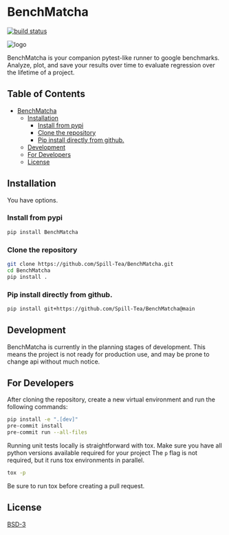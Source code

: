 # BenchMatcha
[![build status][buildstatus-image]][buildstatus-url]

[buildstatus-image]: https://github.com/Spill-Tea/BenchMatcha/actions/workflows/python-app.yml/badge.svg?branch=main
[buildstatus-url]: https://github.com/Spill-Tea/BenchMatcha/actions?query=branch%3Amain

![logo](docs/source/_static/logo.svg)

BenchMatcha is your companion pytest-like runner to google benchmarks.
Analyze, plot, and save your results over time to evaluate regression
over the lifetime of a project.

<!-- omit in toc -->
## Table of Contents
- [BenchMatcha](#benchmatcha)
  - [Installation](#installation)
    - [Install from pypi](#install-from-pypi)
    - [Clone the repository](#clone-the-repository)
    - [Pip install directly from github.](#pip-install-directly-from-github)
  - [Development](#development)
  - [For Developers](#for-developers)
  - [License](#license)


## Installation
You have options.

### Install from pypi
```bash
pip install BenchMatcha
```

### Clone the repository
```bash
git clone https://github.com/Spill-Tea/BenchMatcha.git
cd BenchMatcha
pip install .
```

### Pip install directly from github.
```bash
pip install git+https://github.com/Spill-Tea/BenchMatcha@main
```

## Development

BenchMatcha is currently in the planning stages of development. This means the project
is not ready for production use, and may be prone to change api without much notice.


## For Developers
After cloning the repository, create a new virtual environment and run the following
commands:

```bash
pip install -e ".[dev]"
pre-commit install
pre-commit run --all-files
```

Running unit tests locally is straightforward with tox. Make sure
you have all python versions available required for your project
The `p` flag is not required, but it runs tox environments in parallel.
```bash
tox -p
```
Be sure to run tox before creating a pull request.

## License
[BSD-3](LICENSE)
